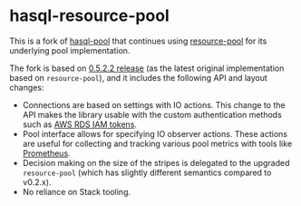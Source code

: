 hasql-resource-pool
===================

This is a fork of [hasql-pool](https://github.com/nikita-volkov/hasql-pool) that
continues using [resource-pool](https://hackage.haskell.org/package/resource-pool) for
its underlying pool implementation.

The fork is based on [0.5.2.2 release](https://hackage.haskell.org/package/hasql-pool)
(as the latest original implementation based on `resource-pool`), and it includes the following API and layout changes:

* Connections are based on settings with IO actions.
  This change to the API makes the library usable with the custom authentication methods
  such as [AWS RDS IAM tokens](https://docs.aws.amazon.com/AmazonRDS/latest/UserGuide/UsingWithRDS.IAMDBAuth.html).
* Pool interface allows for specifying IO observer actions. These actions are useful for collecting and tracking various pool metrics
  with tools like [Prometheus](https://prometheus.io/docs/introduction/overview/).
* Decision making on the size of the stripes is delegated to the upgraded `resource-pool` (which has slightly different semantics compared to v0.2.x).
* No reliance on Stack tooling.

